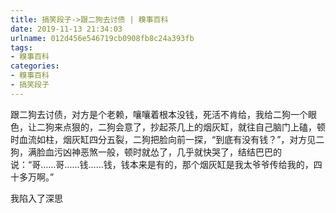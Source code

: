 ```yaml
---
title: 搞笑段子->跟二狗去讨债 | 糗事百科
date: 2019-11-13 21:34:03
urlname: 012d456e546719cb0908fb8c24a393fb
tags: 
- 糗事百科
categories:
- 糗事百科
- 搞笑段子
---
```

跟二狗去讨债，对方是个老赖，嚷嚷着根本没钱，死活不肯给，我给二狗一个眼色，让二狗来点狠的，二狗会意了，抄起茶几上的烟灰缸，就往自己脑门上磕，顿时血流如柱，烟灰缸四分五裂，二狗把脸向前一探，“到底有没有钱？”，对方见二狗，满脸血污凶神恶煞一般，顿时就怂了，几乎就快哭了，结结巴巴的说：“哥……哥……钱……钱，钱本来是有的，那个烟灰缸是我太爷爷传给我的，四十多万啊。”

我陷入了深思


